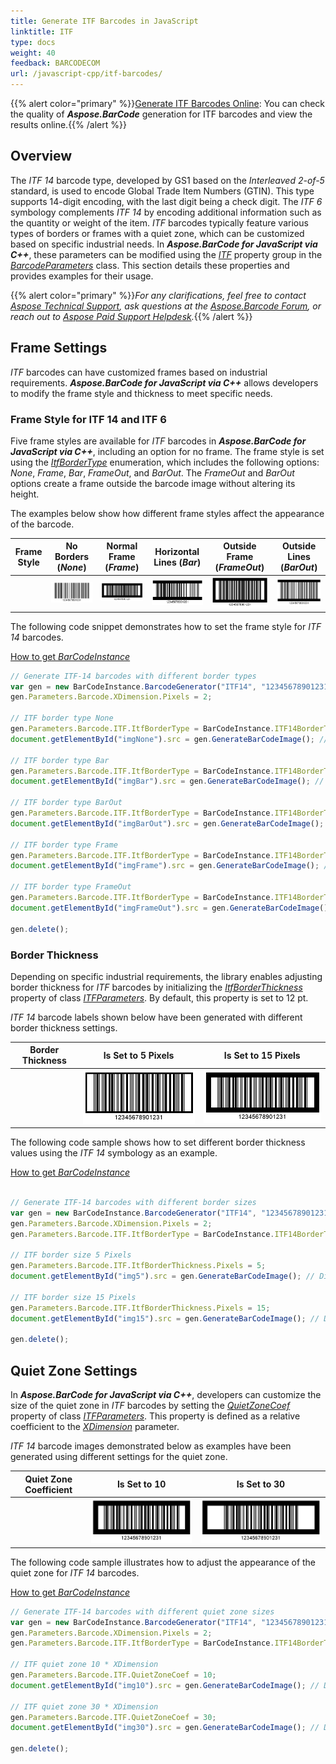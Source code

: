 ```yaml
---
title: Generate ITF Barcodes in JavaScript
linktitle: ITF
type: docs
weight: 40
feedback: BARCODECOM
url: /javascript-cpp/itf-barcodes/
---
```

{{% alert color="primary" %}}[Generate ITF Barcodes Online](https://products.aspose.app/barcode/generate/itf): You can check the quality of ***Aspose.BarCode*** generation for ITF barcodes and view the results online.{{% /alert %}}
## **Overview**
The *ITF 14* barcode type, developed by GS1 based on the *Interleaved 2-of-5* standard, is used to encode Global Trade Item Numbers (GTIN). This type supports 14-digit encoding, with the last digit being a check digit. The *ITF 6* symbology complements *ITF 14* by encoding additional information such as the quantity or weight of the item. *ITF* barcodes typically feature various types of borders or frames with a quiet zone, which can be customized based on specific industrial needs. In ***Aspose.BarCode for JavaScript via C++***, these parameters can be modified using the [*ITF*](https://reference.aspose.com/barcode/javascript-cpp/aspose.barcode.generation/barcodeparameters/properties/itf) property group in the [*BarcodeParameters*](https://reference.aspose.com/barcode/javascript-cpp/aspose.barcode.generation/barcodeparameters) class. This section details these properties and provides examples for their usage.

{{% alert color="primary" %}}*For any clarifications, feel free to contact [Aspose Technical Support](/barcode/javascript-cpp/technical-support/), ask questions at the [Aspose.Barcode Forum](https://forum.aspose.com/c/barcode/13), or reach out to [Aspose Paid Support Helpdesk](https://helpdesk.aspose.com/).*{{% /alert %}}

## **Frame Settings**
*ITF* barcodes can have customized frames based on industrial requirements. ***Aspose.BarCode for JavaScript via C++*** allows developers to modify the frame style and thickness to meet specific needs.

### **Frame Style for ITF 14 and ITF 6**
Five frame styles are available for *ITF* barcodes in ***Aspose.BarCode for JavaScript via C++***, including an option for no frame. The frame style is set using the [*ItfBorderType*](https://reference.aspose.com/barcode/javascript-cpp/aspose.barcode.generation/itf14bordertype) enumeration, which includes the following options: *None*, *Frame*, *Bar*, *FrameOut*, and *BarOut*. The *FrameOut* and *BarOut* options create a frame outside the barcode image without altering its height.

The examples below show how different frame styles affect the appearance of the barcode.

|Frame Style|No Borders (*None*)|Normal Frame (*Frame*)|Horizontal Lines (*Bar*)|Outside Frame (*FrameOut*)|Outside Lines (*BarOut*)|
| :-: | :-: | :-: | :-: | :-: | :-: |
| |<img src="itf14bordernone.png">|<img src="itf14borderframe.png">|<img src="itf14borderbar.png">|<img src="itf14borderframeout.png">|<img src="itf14borderbarout.png">|

The following code snippet demonstrates how to set the frame style for *ITF 14* barcodes.

[How to get *BarCodeInstance*](/barcode/javascript-cpp/get-barcode-module-instance/)
```javascript
// Generate ITF-14 barcodes with different border types
var gen = new BarCodeInstance.BarcodeGenerator("ITF14", "12345678901231");
gen.Parameters.Barcode.XDimension.Pixels = 2;

// ITF border type None
gen.Parameters.Barcode.ITF.ItfBorderType = BarCodeInstance.ITF14BorderType.None;
document.getElementById("imgNone").src = gen.GenerateBarCodeImage(); // Display barcode image

// ITF border type Bar
gen.Parameters.Barcode.ITF.ItfBorderType = BarCodeInstance.ITF14BorderType.Bar;
document.getElementById("imgBar").src = gen.GenerateBarCodeImage(); // Display barcode image

// ITF border type BarOut
gen.Parameters.Barcode.ITF.ItfBorderType = BarCodeInstance.ITF14BorderType.BarOut;
document.getElementById("imgBarOut").src = gen.GenerateBarCodeImage(); // Display barcode image

// ITF border type Frame
gen.Parameters.Barcode.ITF.ItfBorderType = BarCodeInstance.ITF14BorderType.Frame;
document.getElementById("imgFrame").src = gen.GenerateBarCodeImage(); // Display barcode image

// ITF border type FrameOut
gen.Parameters.Barcode.ITF.ItfBorderType = BarCodeInstance.ITF14BorderType.FrameOut;
document.getElementById("imgFrameOut").src = gen.GenerateBarCodeImage(); // Display barcode image

gen.delete();


```
  
### **Border Thickness**
Depending on specific industrial requirements, the library enables adjusting border thickness for *ITF* barcodes by initializing the [*ItfBorderThickness*](https://reference.aspose.com/barcode/javascript-cpp/aspose.barcode.generation/itfparameters/properties/itfborderthickness) property of class [*ITFParameters*](https://reference.aspose.com/barcode/javascript-cpp/aspose.barcode.generation/itfparameters). By default, this property is set to 12 pt.
  
*ITF 14* barcode labels shown below have been generated with different border thickness settings.
  
|Border Thickness|Is Set to 5 Pixels|Is Set to 15 Pixels|
| :-: | :-: | :-: |
| |<img src="itf14bordersize5pixels.png">|<img src="itf14bordersize15pixels.png">|
  
The following code sample shows how to set different border thickness values using the *ITF 14* symbology as an example.
  
[How to get *BarCodeInstance*](/barcode/javascript-cpp/get-barcode-module-instance/)
```javascript

// Generate ITF-14 barcodes with different border sizes
var gen = new BarCodeInstance.BarcodeGenerator("ITF14", "12345678901231");
gen.Parameters.Barcode.XDimension.Pixels = 2;
gen.Parameters.Barcode.ITF.ItfBorderType = BarCodeInstance.ITF14BorderType.Frame;

// ITF border size 5 Pixels
gen.Parameters.Barcode.ITF.ItfBorderThickness.Pixels = 5;
document.getElementById("img5").src = gen.GenerateBarCodeImage(); // Display barcode image

// ITF border size 15 Pixels
gen.Parameters.Barcode.ITF.ItfBorderThickness.Pixels = 15;
document.getElementById("img15").src = gen.GenerateBarCodeImage(); // Display barcode image

gen.delete();


```
  
## **Quiet Zone Settings**
In ***Aspose.BarCode for JavaScript via C++***, developers can customize the size of the quiet zone in *ITF* barcodes by setting the [*QuietZoneCoef*](https://reference.aspose.com/barcode/javascript-cpp/aspose.barcode.generation/itfparameters/properties/quietzonecoef) property of class [*ITFParameters*](https://reference.aspose.com/barcode/javascript-cpp/aspose.barcode.generation/itfparameters). This property is defined as a relative coefficient to the [*XDimension*](https://reference.aspose.com/barcode/javascript-cpp/aspose.barcode.generation/barcodeparameters/properties/xdimension) parameter.  
  
*ITF 14* barcode images demonstrated below as examples have been generated using different settings for the quiet zone. 
  
|Quiet Zone Coefficient|Is Set to 10|Is Set to 30|
| :-: | :-: | :-: |
| |<img src="itf14quietzone10.png">|<img src="itf14quietzone30.png">|
  
The following code sample illustrates how to adjust the appearance of the quiet zone for *ITF 14* barcodes.
  
[How to get *BarCodeInstance*](/barcode/javascript-cpp/get-barcode-module-instance/)
```javascript
// Generate ITF-14 barcodes with different quiet zone sizes
var gen = new BarCodeInstance.BarcodeGenerator("ITF14", "12345678901231");
gen.Parameters.Barcode.XDimension.Pixels = 2;
gen.Parameters.Barcode.ITF.ItfBorderType = BarCodeInstance.ITF14BorderType.Frame;

// ITF quiet zone 10 * XDimension
gen.Parameters.Barcode.ITF.QuietZoneCoef = 10;
document.getElementById("img10").src = gen.GenerateBarCodeImage(); // Display barcode image

// ITF quiet zone 30 * XDimension
gen.Parameters.Barcode.ITF.QuietZoneCoef = 30;
document.getElementById("img30").src = gen.GenerateBarCodeImage(); // Display barcode image

gen.delete();


```
